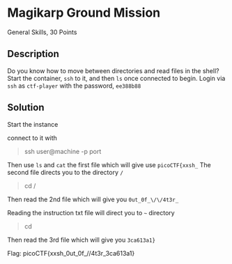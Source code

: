 # Magikarp Ground Mission
General Skills, 30 Points
## Description
Do you know how to move between directories and read files in the shell? Start the container, `ssh` to it, and then `ls` once connected to begin. Login via `ssh` as `ctf-player` with the password, `ee388b88`
## Solution
Start the instance 

connect to it with 
>ssh user@machine -p port

Then use `ls` and `cat` the first file which will give use `picoCTF{xxsh_`
The second file directs you to the directory `/`
>cd /

Then read the 2nd file which will give you `0ut_0f_\/\/4t3r_`

Reading the instruction txt file will direct you to `~` directory 
>cd 

Then read the 3rd file which will give you `3ca613a1}`

Flag: picoCTF{xxsh_0ut_0f_\/\/4t3r_3ca613a1}
